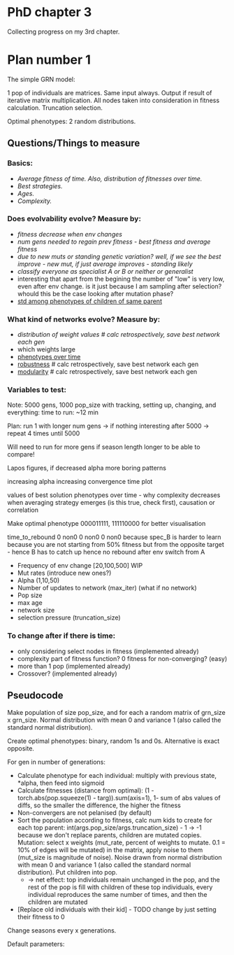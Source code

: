 # PhD chapter 3

Collecting progress on my 3rd chapter.

# Plan number 1

The simple GRN model:

1 pop of individuals are matrices. Same input always. Output if result of iterative matrix multiplication. All nodes taken into consideration in fitness calculation. Truncation selection.

Optimal phenotypes: 2 random distributions.

## Questions/Things to measure

### Basics:

- *Average fitness of time. Also, distribution of fitnesses over time.*
- *Best strategies.*
- *Ages.*
- *Complexity.*

### Does evolvability evolve? Measure by:

- *fitness decrease when env changes*
- *num gens needed to regain prev fitness - best fitness and average fitness*
- *due to new muts or standing genetic variation? well, if we see the best improve - new mut, if just average improves - standing likely*
- *classify everyone as specialist A or B or neither or generalist*
- interesting that apart from the begining the number of "low" is very low, even after env change. is it just because I am sampling after selection? whould this be the case looking after mutation phase?
- <u>std among phenotypes of children of same parent</u> 


### What kind of networks evolve? Measure by:

- *distribution of weight values # calc retrospectively, save best network each gen*
- which weights large 
- <u>phenotypes over time</u>
- <u>robustness</u> # calc retrospectively, save best network each gen
- <u>modularity</u> # calc retrospectively, save best network each gen

### Variables to test:

Note: 5000 gens, 1000 pop_size with tracking, setting up, changing, and everything: time to run: ~12 min

Plan: run 1 with longer num gens -> if nothing interesting after 5000 -> repeat 4 times until 5000

Will need to run for more gens if season length longer to be able to compare!

Lapos figures, if decreased alpha more boring patterns

increasing alpha increasing convergence time plot

values of best solution phenotypes over time - why complexity decreases when averaging strategy emerges (is this true, check first), causation or correlation

Make optimal phenotype 000011111, 111110000 for better visualisation

time_to_rebound 0 non0 0 non0 0 non0 because spec_B is harder to learn because you are not starting from 50% fitness but from the opposite target - hence B has to catch up hence no rebound after env switch from A

- Frequency of env change [20,100,500] WIP
- Mut rates (introduce new ones?)
- Alpha (1,10,50)
- Number of updates to network (max_iter) (what if no network)
- Pop size
- max age
- network size
- selection pressure (truncation_size)

### To change after if there is time:

- only considering select nodes in fitness (implemented already)
- complexity part of fitness function? 0 fitness for non-converging? (easy)
- more than 1 pop (implemented already)
- Crossover? (implemented already)

## Pseudocode

Make population of size pop_size, and for each a random matrix of grn_size x grn_size. Normal distribution with mean 0 and variance 1 (also called the standard normal distribution).

Create optimal phenotypes: binary, random 1s and 0s. Alternative is exact opposite.

For gen in number of generations:

- Calculate phenotype for each individual: multiply with previous state, *alpha, then feed into sigmoid
- Calculate fitnesses (distance from optimal): (1 - torch.abs(pop.squeeze(1) - targ)).sum(axis=1), 1- sum of abs values of diffs, so the smaller the difference, the higher the fitness
- Non-convergers are not pelanised (by default)
- Sort the population according to fitness, calc num kids to create for each top parent: int(args.pop_size/args.truncation_size) - 1 -> -1 because we don't replace parents, children are mutated copies. Mutation: select x weights (mut_rate, percent of weights to mutate. 0.1 = 10% of edges will be mutated) in the matrix, apply noise to them (mut_size is magnitude of noise). Noise drawn from normal distribution with mean 0 and variance 1 (also called the standard normal distribution). Put children into pop.
  - -> net effect: top individuals remain unchanged in the pop, and the rest of the pop is fill with children of these top individuals, every individual reproduces the same number of times, and then the children are mutated 
- [Replace old individuals with their kid] - TODO change by just setting their fitness to 0

Change seasons every x generations.

Default parameters:


